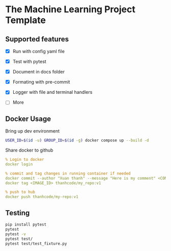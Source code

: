# The Machine Learning Project Template 


## Supported features

- [x] Run with config yaml file
- [x] Test with pytest
- [x] Document in docs folder
- [x] Formating with pre-commit
- [x] Logger with file and terminal handlers
- [ ] More


## Docker Usage

Bring up dev environment 

```bash
USER_ID=$(id -u) GROUP_ID=$(id -g) docker compose up --build -d
```


Share docker to github 

```yaml
% Login to docker
docker login    

% commit and tag changes in running container if needed
docker commit --author "Xuan thanh" --message "Here is my comment" <CONTAINER ID> 
docker tag <IMAGE_ID> thanhcode/my_repo:v1

% push to hub
docker push thanhcode/my-repo:v1
```

## Testing

```bash
pip install pytest
pytest 
pytest -v 
pytest test/
pytest test/test_fixture.py
```
